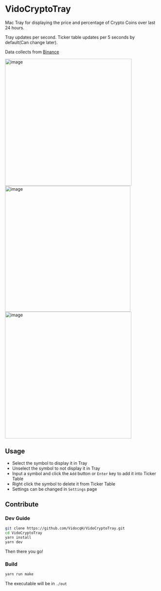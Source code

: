# VidoCryptoTray

Mac Tray for displaying the price and percentage of Crypto Coins over last 24 hours.

Tray updates per second. Ticker table updates per 5 seconds by default(Can change later).

Data collects from [Binance](https://www.binance.com/)


<img width="416" alt="image" src="https://user-images.githubusercontent.com/16725418/221704572-07f825e5-db44-41c0-9d72-601fa4b02d28.png">
<img width="412" alt="image" src="https://user-images.githubusercontent.com/16725418/221704370-5deb7ec6-55e1-40e5-92da-b16e11a29ff8.png">
<img width="415" alt="image" src="https://user-images.githubusercontent.com/16725418/221704971-ca428159-42fe-400f-b09f-8b66a6a82153.png">


## Usage
+ Select the symbol to display it in Tray
+ Unselect the symbol to not display it in Tray
+ Input a symbol and click the `Add` button or `Enter` key to add it into Ticker Table
+ Right click the symbol to delete it from Ticker Table
+ Settings can be changed in `Settings` page

## Contribute

### Dev Guide
```bash
git clone https://github.com/VidocqH/VidoCryptoTray.git
cd VidoCryptoTray
yarn install
yarn dev
```
Then there you go!

### Build
```bash
yarn run make
```
The executable will be in `./out`
